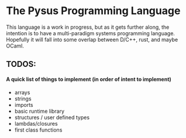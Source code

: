 # The Pysus Programming Language

This language is a work in progress, but as it gets further along, the intention is to have a multi-paradigm systems programming language.
Hopefully it will fall into some overlap between D/C++, rust, and maybe OCaml.

## TODOS:

#### A quick list of things to implement (in order of intent to implement)

* arrays
* strings
* imports
* basic runtime library
* structures / user defined types
* lambdas/closures
* first class functions

